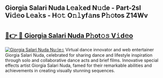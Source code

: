 ## Giorgia Salari Nuda L𝚎a𝚔ed N𝚞𝚍e - Part-2sl Vi𝚍𝚎o L𝚎a𝚔s - H𝚘𝚝 O𝚗𝚕yf𝚊ns P𝚑𝚘tos Z14Wv

# <h2><a href="http://kf6um5.oniu.top/?m=Giorgia+Salari+Nuda">🔗👉 🔴 Giorgia Salari Nuda P𝚑ot𝚘𝚜 V𝚒d𝚎o</a></h2>

[![Giorgia Salari Nuda Nu𝚍e𝚜](https://i.imgur.com/0qMVB7G.gif)](http://kf6um5.oniu.top/?m=Giorgia+Salari+Nuda)
Virtual dance innovator and web entertainer Giorgia Salari Nuda, celebrated for sharing dance and lifestyle inspiration through solo and collaborative dance acts and brief films. Innovative special effects artist Giorgia Salari Nuda, famed for their remarkable abilities and achievements in creating visually stunning sequences.  

